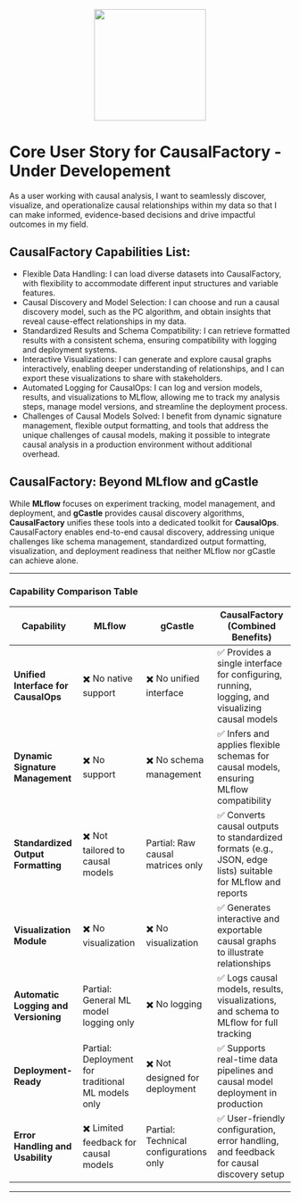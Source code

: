 <div align="center">
    <img src="causal-factory-logo.png" width="200">
</div>

# Core User Story for CausalFactory - Under Developement
As a user working with causal analysis, I want to seamlessly discover, visualize, and operationalize causal relationships within my data so that I can make informed, evidence-based decisions and drive impactful outcomes in my field.

## CausalFactory Capabilities List:
- Flexible Data Handling: I can load diverse datasets into CausalFactory, with flexibility to accommodate different input structures and variable features.
- Causal Discovery and Model Selection: I can choose and run a causal discovery model, such as the PC algorithm, and obtain insights that reveal cause-effect relationships in my data.
- Standardized Results and Schema Compatibility: I can retrieve formatted results with a consistent schema, ensuring compatibility with logging and deployment systems.
- Interactive Visualizations: I can generate and explore causal graphs interactively, enabling deeper understanding of relationships, and I can export these visualizations to share with stakeholders.
- Automated Logging for CausalOps: I can log and version models, results, and visualizations to MLflow, allowing me to track my analysis steps, manage model versions, and streamline the deployment process.
- Challenges of Causal Models Solved: I benefit from dynamic signature management, flexible output formatting, and tools that address the unique challenges of causal models, making it possible to integrate causal analysis in a production environment without additional overhead.

## CausalFactory: Beyond MLflow and gCastle

While **MLflow** focuses on experiment tracking, model management, and deployment, and **gCastle** provides causal discovery algorithms, **CausalFactory** unifies these tools into a dedicated toolkit for **CausalOps**. CausalFactory enables end-to-end causal discovery, addressing unique challenges like schema management, standardized output formatting, visualization, and deployment readiness that neither MLflow nor gCastle can achieve alone.

---

### Capability Comparison Table

| **Capability**                     | **MLflow**               | **gCastle**               | **CausalFactory** (Combined Benefits)                                                   |
|------------------------------------|--------------------------|---------------------------|----------------------------------------------------------------------------------------|
| **Unified Interface for CausalOps** | ✖️ No native support     | ✖️ No unified interface   | ✅ Provides a single interface for configuring, running, logging, and visualizing causal models |
| **Dynamic Signature Management**    | ✖️ No support            | ✖️ No schema management   | ✅ Infers and applies flexible schemas for causal models, ensuring MLflow compatibility |
| **Standardized Output Formatting**  | ✖️ Not tailored to causal models | Partial: Raw causal matrices only | ✅ Converts causal outputs to standardized formats (e.g., JSON, edge lists) suitable for MLflow and reports |
| **Visualization Module**            | ✖️ No visualization      | ✖️ No visualization       | ✅ Generates interactive and exportable causal graphs to illustrate relationships       |
| **Automatic Logging and Versioning**| Partial: General ML model logging only | ✖️ No logging            | ✅ Logs causal models, results, visualizations, and schema to MLflow for full tracking  |
| **Deployment-Ready**                | Partial: Deployment for traditional ML models only | ✖️ Not designed for deployment | ✅ Supports real-time data pipelines and causal model deployment in production          |
| **Error Handling and Usability**    | ✖️ Limited feedback for causal models | Partial: Technical configurations only | ✅ User-friendly configuration, error handling, and feedback for causal discovery setup |

---
